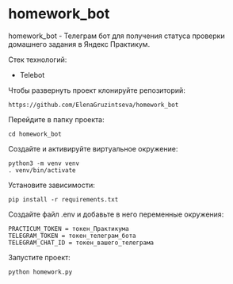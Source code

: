 # homework_bot

homework_bot - Телеграм бот для получения статуса проверки домашнего задания в Яндекс Практикум.

Стек технологий:

- Telebot

Чтобы развернуть проект клонируйте репозиторий:
```
https://github.com/ElenaGruzintseva/homework_bot
```

Перейдите в папку проекта:
```
cd homework_bot
```

Создайте и активируйте виртуальное окружение:
```
python3 -m venv venv
. venv/bin/activate
```

Установите зависимости:
```
pip install -r requirements.txt
```

Создайте файл .env и добавьте в него переменные окружения:
```
PRACTICUM_TOKEN = токен_Практикума
TELEGRAM_TOKEN = токен_телеграм_бота
TELEGRAM_CHAT_ID = токен_вашего_телеграма
```

Запустите проект:
```
python homework.py
```
